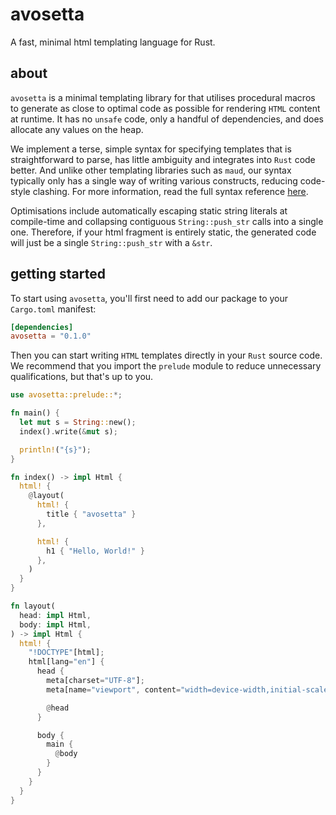 # avosetta

A fast, minimal html templating language for Rust.

## about

`avosetta` is a minimal templating library for that utilises procedural
macros to generate as close to optimal code as possible for rendering `HTML`
content at runtime. It has no `unsafe` code, only a handful of dependencies, and
does allocate any values on the heap.

We implement a terse, simple syntax for specifying templates that is
straightforward to parse, has little ambiguity and integrates into `Rust`
code better. And unlike other templating libraries such as `maud`, our syntax
typically only has a single way of writing various constructs, reducing
code-style clashing. For more information, read the full syntax reference
[here](https://docs.rs/avosetta/0.1.0/avosetta/#reference).

Optimisations include automatically escaping static string literals at
compile-time and collapsing contiguous `String::push_str` calls into a single one.
Therefore, if your html fragment is entirely static, the generated code will
just be a single `String::push_str` with a `&str`.

## getting started

To start using `avosetta`, you'll first need to add our package to your
`Cargo.toml` manifest:

```toml
[dependencies]
avosetta = "0.1.0"
```

Then you can start writing `HTML` templates directly in your `Rust` source
code. We recommend that you import the `prelude` module to reduce unnecessary
qualifications, but that's up to you.

```rust
use avosetta::prelude::*;

fn main() {
  let mut s = String::new();
  index().write(&mut s);

  println!("{s}");
}

fn index() -> impl Html {
  html! {
    @layout(
      html! {
        title { "avosetta" }
      },

      html! {
        h1 { "Hello, World!" }
      },
    )
  }
}

fn layout(
  head: impl Html,
  body: impl Html,
) -> impl Html {
  html! {
    "!DOCTYPE"[html];
    html[lang="en"] {
      head {
        meta[charset="UTF-8"];
        meta[name="viewport", content="width=device-width,initial-scale=1"];

        @head
      }

      body {
        main {
          @body
        }
      }
    }
  }
}
```

